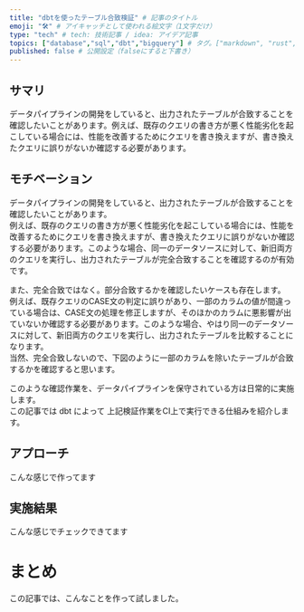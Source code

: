 ```yaml
---
title: "dbtを使ったテーブル合致検証" # 記事のタイトル
emoji: "🛠️" # アイキャッチとして使われる絵文字（1文字だけ）
type: "tech" # tech: 技術記事 / idea: アイデア記事
topics: ["database","sql","dbt","bigquery"] # タグ。["markdown", "rust", "aws"]のように指定する
published: false # 公開設定（falseにすると下書き）
---
```


## サマリ

データパイプラインの開発をしていると、出力されたテーブルが合致することを確認したいことがあります。例えば、既存のクエリの書き方が悪く性能劣化を起こしている場合には、性能を改善するためにクエリを書き換えますが、書き換えたクエリに誤りがないか確認する必要があります。  


## モチベーション

データパイプラインの開発をしていると、出力されたテーブルが合致することを確認したいことがあります。  
例えば、既存のクエリの書き方が悪く性能劣化を起こしている場合には、性能を改善するためにクエリを書き換えますが、書き換えたクエリに誤りがないか確認する必要があります。このような場合、同一のデータソースに対して、新旧両方のクエリを実行し、出力されたテーブルが完全合致することを確認するのが有効です。

また、完全合致ではなく。部分合致するかを確認したいケースも存在します。  
例えば、既存クエリのCASE文の判定に誤りがあり、一部のカラムの値が間違っている場合は、CASE文の処理を修正しますが、そのほかのカラムに悪影響が出ていないか確認する必要があります。このような場合、やはり同一のデータソースに対して、新旧両方のクエリを実行し、出力されたテーブルを比較することになります。  
当然、完全合致しないので、下図のように一部のカラムを除いたテーブルが合致するかを確認すると思います。

このような確認作業を、データパイプラインを保守されている方は日常的に実施します。  
この記事では dbt によって 上記検証作業をCI上で実行できる仕組みを紹介します。  

## アプローチ
こんな感じで作ってます

## 実施結果
こんな感じでチェックできてます

# まとめ
この記事では、こんなことを作って試しました。